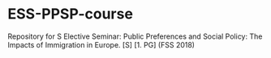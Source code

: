 # ESS-PPSP-course
Repository for S Elective Seminar: Public Preferences and Social Policy: The Impacts of Immigration in Europe. [S] [1. PG] (FSS 2018)
